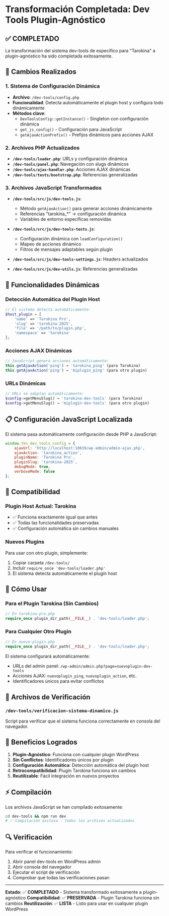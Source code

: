 # Transformación Completada: Dev Tools Plugin-Agnóstico

## ✅ COMPLETADO
La transformación del sistema dev-tools de específico para "Tarokina" a plugin-agnóstico ha sido completada exitosamente.

## 🔄 Cambios Realizados

### 1. Sistema de Configuración Dinámica
- **Archivo**: `/dev-tools/config.php`
- **Funcionalidad**: Detecta automáticamente el plugin host y configura todo dinámicamente
- **Métodos clave**:
  - `DevToolsConfig::getInstance()` - Singleton con configuración dinámica
  - `get_js_config()` - Configuración para JavaScript
  - `getAjaxActionPrefix()` - Prefijos dinámicos para acciones AJAX

### 2. Archivos PHP Actualizados
- **`/dev-tools/loader.php`**: URLs y configuración dinámica
- **`/dev-tools/panel.php`**: Navegación con slugs dinámicos  
- **`/dev-tools/ajax-handler.php`**: Acciones AJAX dinámicas
- **`/dev-tools/tests/bootstrap.php`**: Referencias generalizadas

### 3. Archivos JavaScript Transformados
- **`/dev-tools/src/js/dev-tools.js`**:
  - Método `getAjaxAction()` para generar acciones dinámicamente
  - Referencias "tarokina_*" → configuración dinámica
  - Variables de entorno específicas removidas

- **`/dev-tools/src/js/dev-tools-tests.js`**:
  - Configuración dinámica con `loadConfiguration()`
  - Mapeo de acciones dinámico
  - Filtros de mensajes adaptables según plugin

- **`/dev-tools/src/js/dev-tools-settings.js`**: Headers actualizados
- **`/dev-tools/src/js/dev-utils.js`**: Referencias generalizadas

## 🎯 Funcionalidades Dinámicas

### Detección Automática del Plugin Host
```php
// El sistema detecta automáticamente:
$host_plugin = [
    'name' => 'Tarokina Pro',
    'slug' => 'tarokina-2025', 
    'file' => '/path/to/plugin.php',
    'namespace' => 'tarokina'
];
```

### Acciones AJAX Dinámicas
```javascript
// JavaScript genera acciones automáticamente:
this.getAjaxAction('ping') → 'tarokina_ping' (para Tarokina)
this.getAjaxAction('ping') → 'miplugin_ping' (para otro plugin)
```

### URLs Dinámicas
```php
// URLs se adaptan automáticamente:
$config->getMenuSlug() → 'tarokina-dev-tools' (para Tarokina)
$config->getMenuSlug() → 'miplugin-dev-tools' (para otro plugin)
```

## 📋 Configuración JavaScript Localizada

El sistema pasa automáticamente configuración desde PHP a JavaScript:

```javascript
window.tkn_dev_tools_config = {
    ajaxUrl: 'http://localhost:10019/wp-admin/admin-ajax.php',
    ajaxAction: 'tarokina_action',
    pluginName: 'Tarokina Pro',
    pluginSlug: 'tarokina-2025',
    debugMode: true,
    verboseMode: false
};
```

## 🔧 Compatibilidad

### Plugin Host Actual: Tarokina
- ✅ Funciona exactamente igual que antes
- ✅ Todas las funcionalidades preservadas
- ✅ Configuración automática sin cambios manuales

### Nuevos Plugins
Para usar con otro plugin, simplemente:
1. Copiar carpeta `/dev-tools/`
2. Incluir `require_once 'dev-tools/loader.php'`
3. El sistema detecta automáticamente el plugin host

## 🚀 Cómo Usar

### Para el Plugin Tarokina (Sin Cambios)
```php
// En tarokina-pro.php
require_once plugin_dir_path(__FILE__) . 'dev-tools/loader.php';
```

### Para Cualquier Otro Plugin
```php
// En nuevo-plugin.php
require_once plugin_dir_path(__FILE__) . 'dev-tools/loader.php';
```

El sistema configurará automáticamente:
- URLs del admin panel: `/wp-admin/admin.php?page=nuevoplugin-dev-tools`
- Acciones AJAX: `nuevoplugin_ping`, `nuevoplugin_action`, etc.
- Identificadores únicos para evitar conflictos

## 📁 Archivos de Verificación

### `/dev-tools/verificacion-sistema-dinamico.js`
Script para verificar que el sistema funciona correctamente en consola del navegador.

## 🎉 Beneficios Logrados

1. **Plugin-Agnóstico**: Funciona con cualquier plugin WordPress
2. **Sin Conflictos**: Identificadores únicos por plugin
3. **Configuración Automática**: Detección automática del plugin host
4. **Retrocompatibilidad**: Plugin Tarokina funciona sin cambios
5. **Reutilizable**: Fácil integración en nuevos proyectos

## ⚡ Compilación

Los archivos JavaScript se han compilado exitosamente:
```bash
cd dev-tools && npm run dev
# ✅ Compilación exitosa - todos los archivos actualizados
```

## 🔍 Verificación

Para verificar el funcionamiento:
1. Abrir panel dev-tools en WordPress admin
2. Abrir consola del navegador 
3. Ejecutar el script de verificación
4. Comprobar que todas las verificaciones pasan

---

**Estado**: ✅ **COMPLETADO** - Sistema transformado exitosamente a plugin-agnóstico
**Compatibilidad**: ✅ **PRESERVADA** - Plugin Tarokina funciona sin cambios
**Reutilización**: ✅ **LISTA** - Listo para usar en cualquier plugin WordPress
